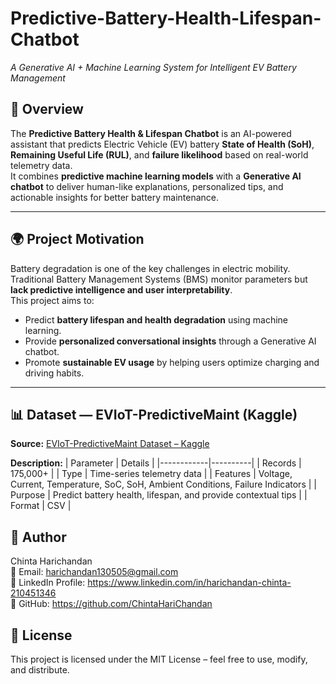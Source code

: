 # Predictive-Battery-Health-Lifespan-Chatbot
*A Generative AI + Machine Learning System for Intelligent EV Battery Management*

## 🧠 Overview
The **Predictive Battery Health & Lifespan Chatbot** is an AI-powered assistant that predicts Electric Vehicle (EV) battery **State of Health (SoH)**, **Remaining Useful Life (RUL)**, and **failure likelihood** based on real-world telemetry data.  
It combines **predictive machine learning models** with a **Generative AI chatbot** to deliver human-like explanations, personalized tips, and actionable insights for better battery maintenance.

---

## 🌍 Project Motivation
Battery degradation is one of the key challenges in electric mobility.  
Traditional Battery Management Systems (BMS) monitor parameters but **lack predictive intelligence and user interpretability**.  
This project aims to:
- Predict **battery lifespan and health degradation** using machine learning.
- Provide **personalized conversational insights** through a Generative AI chatbot.
- Promote **sustainable EV usage** by helping users optimize charging and driving habits.

---

## 📊 Dataset — EVIoT-PredictiveMaint (Kaggle)
**Source:** [EVIoT-PredictiveMaint Dataset – Kaggle](https://www.kaggle.com/datasets/datasetengineer/eviot-predictivemaint-dataset?select=EV_Predictive_Maintenance_Dataset_15min.csv)  

**Description:**
| Parameter | Details |
|------------|----------|
| Records | 175,000+ |
| Type | Time-series telemetry data |
| Features | Voltage, Current, Temperature, SoC, SoH, Ambient Conditions, Failure Indicators |
| Purpose | Predict battery health, lifespan, and provide contextual tips |
| Format | CSV |

## 👤 Author    
Chinta Harichandan    
📧 Email: harichandan130505@gmail.com  
🔗 LinkedIn Profile: https://www.linkedin.com/in/harichandan-chinta-210451346  
📂 GitHub: https://github.com/ChintaHariChandan  

## 📜 License
This project is licensed under the MIT License – feel free to use, modify, and distribute.
